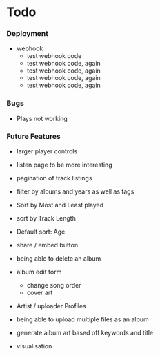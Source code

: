 # Todo

### Deployment

 - webhook
   - test webhook code
   - test webhook code, again
   - test webhook code, again
   - test webhook code, again
   - test webhook code, again

### Bugs

 - Plays not working

### Future Features

- larger player controls
- listen page to be more interesting
- pagination of track listings

- filter by albums and years as well as tags
- Sort by Most and Least played
- sort by Track Length
- Default sort: Age

- share / embed button
- being able to delete an album
- album edit form
  - change song order
  - cover art
- Artist / uploader Profiles
- being able to upload multiple files as an album

- generate album art based off keywords and title
- visualisation

